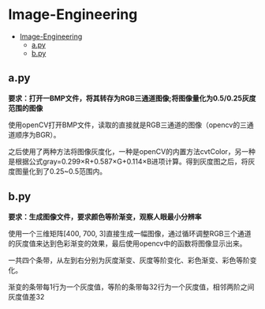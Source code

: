 # Image-Engineering
- [Image-Engineering](#image-engineering)
  - [a.py](#apy)
  - [b.py](#bpy)
## a.py

**要求：打开一BMP文件，将其转存为RGB三通道图像;将图像量化为0.5/0.25灰度范围的图像**

使用openCV打开BMP文件，读取的直接就是RGB三通道的图像（opencv的三通道顺序为BGR）。

之后使用了两种方法将图像灰度化，一种是openCV的内置方法cvtColor，另一种是根据公式gray=0.299×R+0.587×G+0.114×B进项计算。得到灰度图之后，将灰度图量化到了0.25~0.5范围内。

## b.py

**要求：生成图像文件，要求颜色等阶渐变，观察人眼最小分辨率**

使用一个三维矩阵[400, 700, 3]直接生成一幅图像，通过循环调整RGB三个通道的灰度值来达到色彩渐变的效果，最后使用opencv中的函数将图像显示出来。

一共四个条带，从左到右分别为灰度渐变、灰度等阶变化、彩色渐变、彩色等阶变化。

渐变的条带每1行为一个灰度值，等阶的条带每32行为一个灰度值，相邻两阶之间灰度值差32
